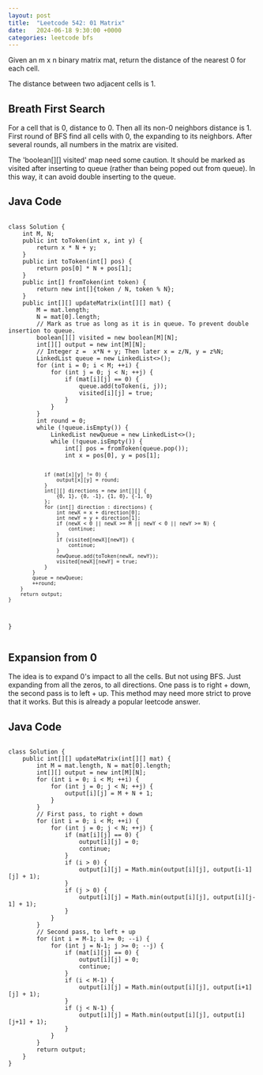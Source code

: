 ```yaml
---
layout: post
title:  "Leetcode 542: 01 Matrix"
date:   2024-06-18 9:30:00 +0000
categories: leetcode bfs
---
```


Given an m x n binary matrix mat, return the distance of the nearest 0 for each cell.

The distance between two adjacent cells is 1.

<h2>Breath First Search</h2>
For a cell that is 0, distance to 0. Then all its non-0 neighbors distance is 1. First round of BFS find all cells with 0, the expanding to its neighbors. After several rounds, all numbers in the matrix are visited.

The 'boolean[][] visited' map need some caution. It should be marked as visited after inserting to queue (rather than being poped out from queue). In this way, it can avoid double inserting to the queue.

<h2> Java Code </h2>
<pre>
<code>
class Solution {
    int M, N;
    public int toToken(int x, int y) {
        return x * N + y;
    }
    public int toToken(int[] pos) {
        return pos[0] * N + pos[1];
    }
    public int[] fromToken(int token) {
        return new int[]{token / N, token % N};
    }
    public int[][] updateMatrix(int[][] mat) {
        M = mat.length;
        N = mat[0].length;
        // Mark as true as long as it is in queue. To prevent double insertion to queue.
        boolean[][] visited = new boolean[M][N];
        int[][] output = new int[M][N];
        // Integer z =  x*N + y; Then later x = z/N, y = z%N;
        LinkedList<Integer> queue = new LinkedList<>();
        for (int i = 0; i < M; ++i) {
            for (int j = 0; j < N; ++j) {
                if (mat[i][j] == 0) {
                    queue.add(toToken(i, j));
                    visited[i][j] = true;
                }
            }
        }
        int round = 0;
        while (!queue.isEmpty()) {
            LinkedList<Integer> newQueue = new LinkedList<>();
            while (!queue.isEmpty()) {
                int[] pos = fromToken(queue.pop());
                int x = pos[0], y = pos[1];
                
                if (mat[x][y] != 0) {
                    output[x][y] = round;
                }
                int[][] directions = new int[][] {
                    {0, 1}, {0, -1}, {1, 0}, {-1, 0}
                };
                for (int[] direction : directions) {
                    int newX = x + direction[0];
                    int newY = y + direction[1];
                    if (newX < 0 || newX >= M || newY < 0 || newY >= N) {
                        continue;
                    }
                    if (visited[newX][newY]) {
                        continue;
                    }
                    newQueue.add(toToken(newX, newY));
                    visited[newX][newY] = true;
                }
            }
            queue = newQueue;
            ++round;
        }
        return output;
    }
}
</code>
</pre>

<h2>Expansion from 0</h2>
The idea is to expand 0's impact to all the cells. But not using BFS. Just expanding from all the
zeros, to all directions. One pass is to right + down, the second pass is to left + up. This method may need more strict to prove that it works. But this is already a popular leetcode answer.


<h2> Java Code </h2>
<pre>
<code>
class Solution {
    public int[][] updateMatrix(int[][] mat) {
        int M = mat.length, N = mat[0].length;
        int[][] output = new int[M][N];
        for (int i = 0; i < M; ++i) {
            for (int j = 0; j < N; ++j) {
                output[i][j] = M + N + 1;
            }
        }
        // First pass, to right + down
        for (int i = 0; i < M; ++i) {
            for (int j = 0; j < N; ++j) {
                if (mat[i][j] == 0) {
                    output[i][j] = 0;
                    continue;
                }
                if (i > 0) {
                    output[i][j] = Math.min(output[i][j], output[i-1][j] + 1);
                }
                if (j > 0) {
                    output[i][j] = Math.min(output[i][j], output[i][j-1] + 1);
                }
            }
        }
        // Second pass, to left + up
        for (int i = M-1; i >= 0; --i) {
            for (int j = N-1; j >= 0; --j) {
                if (mat[i][j] == 0) {
                    output[i][j] = 0;
                    continue;
                }
                if (i < M-1) {
                    output[i][j] = Math.min(output[i][j], output[i+1][j] + 1);
                }
                if (j < N-1) {
                    output[i][j] = Math.min(output[i][j], output[i][j+1] + 1);
                }
            }
        }
        return output;
    }
}
</code>
</pre>